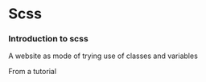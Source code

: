 # Scss
### Introduction to scss
A website as mode of trying use of classes and variables

From a tutorial
